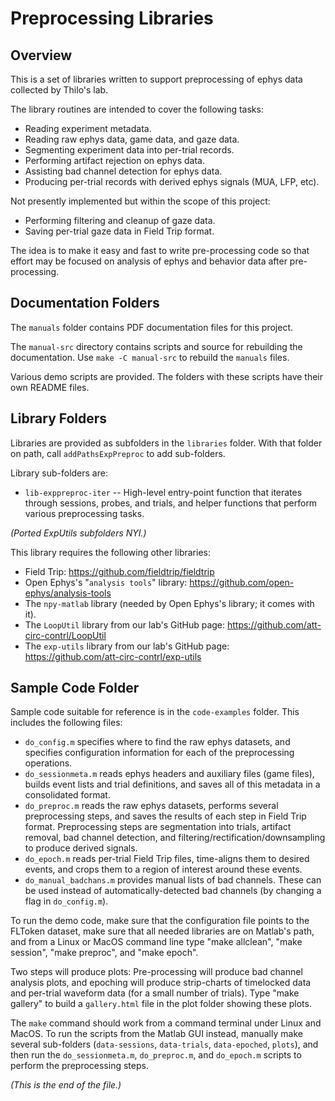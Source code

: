 # Preprocessing Libraries

## Overview

This is a set of libraries written to support preprocessing of ephys data
collected by Thilo's lab.

The library routines are intended to cover the following tasks:
* Reading experiment metadata.
* Reading raw ephys data, game data, and gaze data.
* Segmenting experiment data into per-trial records.
* Performing artifact rejection on ephys data.
* Assisting bad channel detection for ephys data.
* Producing per-trial records with derived ephys signals (MUA, LFP, etc).

Not presently implemented but within the scope of this project:
* Performing filtering and cleanup of gaze data.
* Saving per-trial gaze data in Field Trip format.

The idea is to make it easy and fast to write pre-processing code so that
effort may be focused on analysis of ephys and behavior data after
pre-processing.


## Documentation Folders

The `manuals` folder contains PDF documentation files for this project.

The `manual-src` directory contains scripts and source for rebuilding the
documentation. Use `make -C manual-src` to rebuild the `manuals` files.

Various demo scripts are provided. The folders with these scripts have
their own README files.


## Library Folders

Libraries are provided as subfolders in the `libraries` folder. With that
folder on path, call `addPathsExpPreproc` to add sub-folders.

Library sub-folders are:

* `lib-exppreproc-iter` --
High-level entry-point function that iterates through sessions, probes, and
trials, and helper functions that perform various preprocessing tasks.

_(Ported ExpUtils subfolders NYI.)_

This library requires the following other libraries:
* Field Trip:
<https://github.com/fieldtrip/fieldtrip>
* Open Ephys's "`analysis tools`" library:
<https://github.com/open-ephys/analysis-tools>
* The `npy-matlab` library (needed by Open Ephys's library; it comes with it).
* The `LoopUtil` library from our lab's GitHub page:
<https://github.com/att-circ-contrl/LoopUtil>
* The `exp-utils` library from our lab's GitHub page:
<https://github.com/att-circ-contrl/exp-utils>


## Sample Code Folder

Sample code suitable for reference is in the `code-examples` folder. This
includes the following files:

* `do_config.m` specifies where to find the raw ephys datasets, and specifies
configuration information for each of the preprocessing operations.
* `do_sessionmeta.m` reads ephys headers and auxiliary files (game files),
builds event lists and trial definitions, and saves all of this metadata in
a consolidated format.
* `do_preproc.m` reads the raw ephys datasets, performs several preprocessing
steps, and saves the results of each step in Field Trip format. Preprocessing
steps are segmentation into trials, artifact removal, bad channel detection,
and filtering/rectification/downsampling to produce derived signals.
* `do_epoch.m` reads per-trial Field Trip files, time-aligns them to desired
events, and crops them to a region of interest around these events.
* `do_manual_badchans.m` provides manual lists of bad channels. These can be
used instead of automatically-detected bad channels (by changing a flag in
`do_config.m`).

To run the demo code, make sure that the configuration file points to the
FLToken dataset, make sure that all needed libraries are on Matlab's path,
and from a Linux or MacOS command line type "make allclean", "make session",
"make preproc", and "make epoch".

Two steps will produce plots: Pre-processing will produce bad channel
analysis plots, and epoching will produce strip-charts of timelocked data
and per-trial waveform data (for a small number of trials). Type "make
gallery" to build a `gallery.html` file in the plot folder showing these
plots.

The `make` command should work from a command terminal under Linux and
MacOS. To run the scripts from the Matlab GUI instead, manually make several
sub-folders (`data-sessions`, `data-trials`, `data-epoched`, `plots`), and
then run the `do_sessionmeta.m`, `do_preproc.m`, and `do_epoch.m` scripts to
perform the preprocessing steps.


_(This is the end of the file.)_

